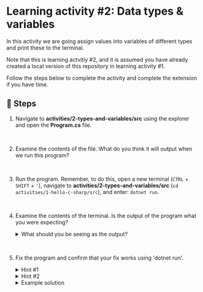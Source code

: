 # Learning activity #2: Data types & variables

In this activity we are going assign values into variables of different types and print these to the terminal.

Note that this is learning actvitiy #2, and it is assumed you have already created a local version of this repository in learning activity #1.

Follow the steps below to complete the activity and complete the extension if you have time.

## 👣 Steps

1. Navigate to **activities/2-types-and-variables/src** using the explorer and open the **Program.cs** file.

</br>

2. Examine the contents of the file. What do you think it will output when we run this program?

</br>

3. Run the program. Remember, to do this, open a new terminal (`CTRL` + `SHIFT` + `'`), navigate to **activities/2-types-and-variables/src** (`cd activities/1-hello-c-sharp/src`), and enter: `dotnet run`.

</br>

4. Examine the contents of the terminal. Is the output of the program what you were expecting?

    <details>
    
    <summary>What should you be seeing as the output?</summary>

    ---

    Error messages! Each should look something like this: `error CS0165: Use of unassigned local variable 'myInt'`.

    Don't worry! Getting errors like this is a normal part of programming. An by examining the messages we can figure out what the problem is.

    Take a moment to examine the error messages and think about how the errors could be resolved...

    ---

    </details>

</br>

5. Fix the program and confirm that your fix works using 'dotnet run'.

    <details>
    
    <summary>Hint #1</summary>

    ---

    Looking at the error message we can see that the issue is an **unassigned local variable**. In fact, it looks like all of our variables are unassigned.

    Assigning values to the variables (of the appropriate type) should fix the error message...

    ---

    </details>

    <details>
    
    <summary>Hint #2</summary>

    ---

    We can assign a value to a variable using `=`. So for the `myInt` variable we could change the line to something like: `int myInt = 1;` and this would fix the issue.

    However, we need to do this for all the variables, and we need to make sure we are assigning the correct types.

    If you are getting another error it probably means one the values you have assigned is not of the correct type.

    For example, you might be seeing an error like: `Literal of type double cannot be implicitly converted to type 'decimal'; use an 'M' suffix to create a
    literal of this type`. This error suggests we have mistakenly assigned a value with type **double** into a variable expecting type **decimal**. The error also provides a solution, for the variable expecting a decimal value, we need to use the `M` suffix, so changing the code to something like `decimal myDecimal = 0.1M` should work better.

    Have a go at fixing any remaining errors before revealing the answer.

    ---

    </details>

    <details>
    
    <summary>Example solution</summary>

    ---

    Something like this will work:

    ```c#
    // Declare and assign variables (note, you need to do the assignment as a part of this activity)
    int myInt = 1;
    double myDouble = 1.23;
    decimal myDecimal = 0.1M;
    string myString = "hello";
    bool myBool = true;
        
    // Print the variables to the terminal
    Console.WriteLine(myInt);
    Console.WriteLine(myDouble);
    Console.WriteLine(myDecimal);
    Console.WriteLine(myString);
    Console.WriteLine(myBool);
    ```

    The values themselves aren't that important in this case. The important thing is that the assigned values are of the expected type.

    ---

    </details>